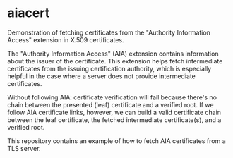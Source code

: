 # aiacert

Demonstration of fetching certificates from the "Authority Information Access"
extension in X.509 certificates.

The "Authority Information Access" (AIA) extension contains information about
the issuer of the certificate. This extension helps fetch intermediate
certificates from the issuing certification authority, which is especially
helpful in the case where a server does not provide intermediate certificates.

Without following AIA: certificate verification will fail because there's no
chain between the presented (leaf) certificate and a verified root. If we
follow AIA certificate links, however, we can build a valid certificate chain
between the leaf certificate, the fetched intermediate certificate(s), and a
verified root.

This repository contains an example of how to fetch AIA certificates from a TLS
server.
